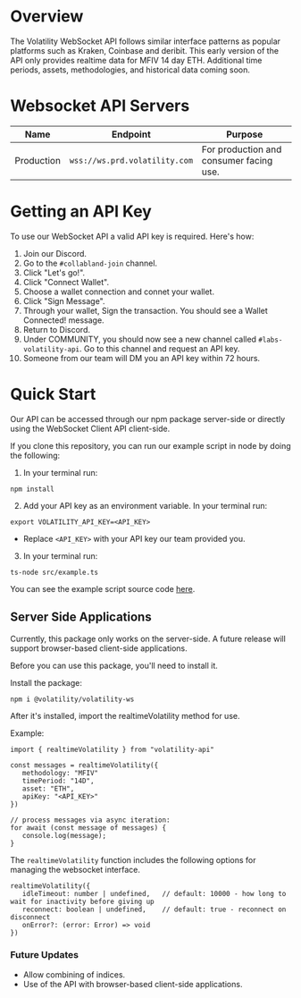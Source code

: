 # Overview

The Volatility WebSocket API follows similar interface patterns as popular platforms such as Kraken, Coinbase and deribit. This early version of the API only provides realtime data for MFIV 14 day ETH.  Additional time periods, assets, methodologies, and historical data coming soon.

# Websocket API Servers
| Name | Endpoint | Purpose |
|---|---|---|
| Production | `wss://ws.prd.volatility.com` | For production and consumer facing use. |

# Getting an API Key
To use our WebSocket API a valid API key is required.  Here's how:
1. Join our Discord.
2. Go to the `#collabland-join` channel.
3. Click "Let's go!".
4. Click "Connect Wallet".
5. Choose a wallet connection and connet your wallet.
6. Click "Sign Message". 
7. Through your wallet, Sign the transaction. You should see a Wallet Connected! message.
7. Return to Discord.
8. Under COMMUNITY, you should now see a new channel called `#labs-volatility-api`. Go to this channel and request an API key.
9. Someone from our team will DM you an API key within 72 hours.

# Quick Start
Our API can be accessed through our npm package server-side or directly using the 
WebSocket Client API client-side.

If you clone this repository, you can run our example script in node by doing the following:
1. In your terminal run: 
```
npm install
```
2. Add your API key as an environment variable. In your terminal run: 

```
export VOLATILITY_API_KEY=<API_KEY>
```
- Replace `<API_KEY>` with your API key our team provided you.

3. In your terminal run: 
```
ts-node src/example.ts
```

You can see the example script source code [here](./src/example.ts).

## Server Side Applications
Currently, this package only works on the server-side.  A future release will support browser-based client-side applications.

Before you can use this package, you'll need to install it.

Install the package: 
```
npm i @volatility/volatility-ws
```

After it's installed, import the realtimeVolatility method for use.

Example:
```
import { realtimeVolatility } from "volatility-api"

const messages = realtimeVolatility({
   methodology: "MFIV"
   timePeriod: "14D",
   asset: "ETH",
   apiKey: "<API_KEY>"
})

// process messages via async iteration:
for await (const message of messages) {
   console.log(message);
}
```

The `realtimeVolatility` function includes the following options for managing the websocket interface.
```
realtimeVolatility({
   idleTimeout: number | undefined,   // default: 10000 - how long to wait for inactivity before giving up
   reconnect: boolean | undefined,    // default: true - reconnect on disconnect
   onError?: (error: Error) => void
})
```
### Future Updates
- Allow combining of indices.
- Use of the API with browser-based client-side applications.